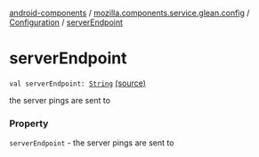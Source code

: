 [android-components](../../index.md) / [mozilla.components.service.glean.config](../index.md) / [Configuration](index.md) / [serverEndpoint](./server-endpoint.md)

# serverEndpoint

`val serverEndpoint: `[`String`](https://kotlinlang.org/api/latest/jvm/stdlib/kotlin/-string/index.html) [(source)](https://github.com/mozilla-mobile/android-components/blob/master/components/service/glean/src/main/java/mozilla/components/service/glean/config/Configuration.kt#L26)

the server pings are sent to

### Property

`serverEndpoint` - the server pings are sent to